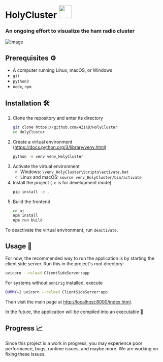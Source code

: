 # HolyCluster <img src="https://github.com/4Z1KD/HolyCluster/assets/24712835/9f4846ae-ac57-4169-9c6f-2c2b506707ab" height="40px">

### An ongoing effort to visualize the ham radio cluster

![image](https://github.com/4Z1KD/HolyCluster/assets/24712835/e50cbdb7-22a5-4142-a200-1548b975a692)

## Prerequisites ⚙️

* A computer running Linux, macOS, or Windows
*  `git`
*  `python3`
* `node`, `npm`

## Installation 🛠

1. Clone the repository and enter its directory
    ```bash
    git clone https://github.com/4Z1KD/HolyCluster
    cd HolyCluster
    ```
2. Create a virtual environment (https://docs.python.org/3/library/venv.html)
    ```bash
    python -m venv venv_HolyCluster
    ```
3. Activate the virtual environment
    * Windows: `\venv_HolyCluster\Scripts\activate.bat`
    * Linux and macOS: `source venv_HolyCluster/bin/activate`
4. Install the project (`-e` is for development mode)
    ```bash
    pip install -e .
    ```
5. Build the frontend
    ```bash
    cd ui
    npm install
    npm run build
    ```

To deactivate the virtual environment, run `deactivate`.

## Usage 💾

For now, the recommended way to run the application is by starting the client side server. Run this in the project's root directory:
```bash
uvicorn --reload ClientSideServer:app
```

For systems without `omnirig` installed, execute
```bash
DUMMY=1 uvicorn --reload ClientSideServer:app
```

Then visit the main page at <http://localhost:8000/index.html>.

In the future, the application will be compiled into an executable 💾

## Progress 📈

Since this project is a work in progress, you may experience poor performance, bugs, runtime issues, and maybe more.
We are working on fixing these issues.
